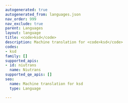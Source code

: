 ```yaml
---
autogenerated: true
autogenerated_from: languages.json
nav_order: 999
nav_exclude: true
parent: Languages
layout: language
title: <code>ksd</code>
description: Machine translation for <code>ksd</code>
codes:
- ksd
family: []
supported_apis:
- id: niutrans
  name: Niutrans
supported_qe_apis: []
seo:
  name: Machine translation for ksd
  type: Language

---
```


